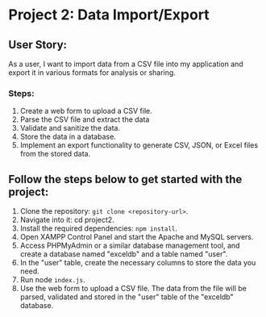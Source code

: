 # Project 2: Data Import/Export

## User Story: 
As a user, I want to import data from a CSV file into my application and export it in various formats for analysis or sharing.

### Steps:

1. Create a web form to upload a CSV file.
2. Parse the CSV file and extract the data
3. Validate and sanitize the data.
4. Store the data in a database.
5. Implement an export functionality to generate CSV, JSON, or Excel files from the stored data.

## Follow the steps below to get started with the project:
1. Clone the repository: `git clone <repository-url>`.
2. Navigate into it: cd project2.
3. Install the required dependencies: `npm install`.
4. Open XAMPP Control Panel and start the Apache and MySQL servers.
5. Access PHPMyAdmin or a similar database management tool, and create a database named "exceldb" and a table named "user".
6. In the "user" table, create the necessary columns to store the data you need.
7. Run node `index.js`.
8. Use the web form to upload a CSV file. The data from the file will be parsed, validated and stored in the "user" table of the "exceldb" database.
